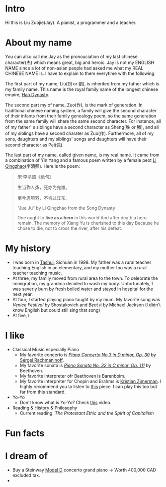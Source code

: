 # Intro

Hi this is Liu Zuojie(Jay). A pianist, a programmer and a teacher.

# About my name

You can also call me Jay as the pronouciation of my last chinese character(杰) which means great, big and heroic. Jay is not my ENGLISH NAME since a lot of non-asian people had asked me what my REAL CHINESE NAME is. I have to explain to them everytime with the following:

The first part of my name, Liu(刘 or 劉), is inherited from my father which is my family name. This name is the royal family name of the longest chinese empire, [Han Dynasty](https://en.wikipedia.org/wiki/Han_dynasty).

The second part my of name, Zuo(作), is the mark of generation. In traditional chinese naming system, a family will give the second character of their infants from their family genealogy poem, so the same generation from the same family will share the same second character. For instance, all of my father' s siblings have a second character as Sheng(胜 or 勝), and all of my siblings have a second charater as Zuo(作). Furthermore, all of my sons, daughters and my siblings' songs and daughters will have their second character as Pei(佩).

The last part of my name, called given name, is my real name. It came from a combination of Yin Yang and a famous poem written by a female peot [Li Qingzhao](https://en.wikipedia.org/wiki/Li_Qingzhao)(李清照). Here is the poem:

> 宋·李清照《绝句》
>
> 生当**作**人**杰**，死亦为鬼雄。
>
>
> 至今思项羽，不肯过江东。
>
> "Jue Ju" by Li Qingzhao from the Song Dynasty
>
> One ought to **live as a hero** in this world
> And after death a hero remain.
> The memory of Xiang Yu is cherished to this day
> Because he chose to die, not to cross the river, after his defeat.

# My history

- I was born in [Tashui](https://zh.wikipedia.org/wiki/%E5%A1%94%E6%B0%B4%E9%95%87), Sichuan in 1998. My father was a rural teacher teaching English in an elementary, and my mother too was a rural teacher teaching music.
- At three, my family moved from rural area to the town. To celebrate the immigration, my grandma decided to wash my body. Unfortunately, I was severly burn by fresh boiled water and stayed in hospital for the next year.
- At four, I started playing piano taught by my mum. My favorite song was *Venice Festival* by Shostakovich and *Beat it* by Michael Jackson (I didn't know English but could still sing that song)
- At five, I

# I like

- Classical Music especially Piano
  - My favorite concerto is *[Piano Concerto No.3 in D minor, Op. 30](https://www.youtube.com/watch?v=ShX8QGzFA9s)* by [Sergei Rachmaninoff](https://en.wikipedia.org/wiki/Sergei_Rachmaninoff).
  - My favorite sonata is *[Piano Sonata No. 32 in C minor, Op. 111](https://www.youtube.com/watch?v=ccyHT1sFmsg)* by Beethoven.
  - My favorite interpreter ofr Beethoven is Barenboim.
  - My favorite interpreter for Chopin and Brahms is [Kristian Zimerman](https://en.wikipedia.org/wiki/Krystian_Zimerman). I highly recommend you to listen to [this](https://www.youtube.com/watch?v=BSFNl4roGlI) piece. I can play this too but far from this standard.
- Yo-Yo
  - Don't know what is Yo-Yo? Check [this](https://www.youtube.com/watch?v=nakI7otES74) video.
- Reading & History & Philosophy
  - Current reading: *The Protestant Ethic and the Spirit of Capitalism*

# Fun facts

# I dream of

- Buy a Steinway [Model D](https://www.steinway.com/pianos/steinway/grand/model-d) concerto grand piano -> Worth 400,000 CAD excluded tax.
-
